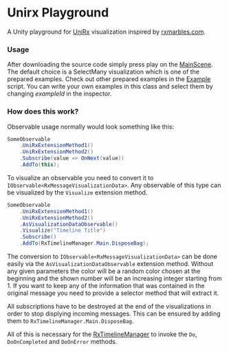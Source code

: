 # Unirx Playground
A Unity playground for [UniRx](https://github.com/neuecc/UniRx "UniRx Repository") visualization inspired by [rxmarbles.com](https://rxmarbles.com/ "RxMarbles").

### Usage
After downloading the source code simply press play on the [MainScene](../blob/master/Assets/MainScene.unity). The default choice is a SelectMany visualization which is one of the prepared examples. Check out other prepared examples in the [Example](../blob/master/Assets/Scripts/Examples/Example.cs) script. You can write your own examples in this class and select them by changing _exampleId_ in the inspector.

### How does this work?
Observable usage normally would look something like this:
```csharp
SomeObservable
    .UniRxExtensionMethod1()
    .UniRxExtensionMethod2()
    .Subscribe(value => OnNext(value))
    .AddTo(this);
```
To visualize an observable you need to convert it to ```IObservable<RxMessageVisualizationData>```. Any observable of this type can be visualized by the ```Visualize``` extension method.
```csharp
SomeObservable
    .UniRxExtensionMethod1()
    .UniRxExtensionMethod2()
    .AsVisualizationDataObservable()
    .Visualize("Timeline Title")
    .Subscribe()
    .AddTo(RxTimelineManager.Main.DisposeBag);
```
The conversion to ```IObservable<RxMessageVisualizationData>``` can be done easily via the ```AsVisualizationDataObservable``` extension method. Without any given parameters the color will be a random color chosen at the beginning and the shown number will be an increasing integer starting from 1. If you want to keep any of the information that was contained in the original message you need to provide a selector method that will extract it.

All subscriptions have to be destroyed at the end of the visualizations in order to stop displying incoming messages. This can be ensured by adding them to ```RxTimelineManager.Main.DisposeBag```.

All of this is necessary for the [RxTimelineManager](../blob/master/Assets/Scripts/Visualization/RxTimelineManager.cs) to invoke the ```Do```, ```DoOnCompleted``` and ```DoOnError``` methods.